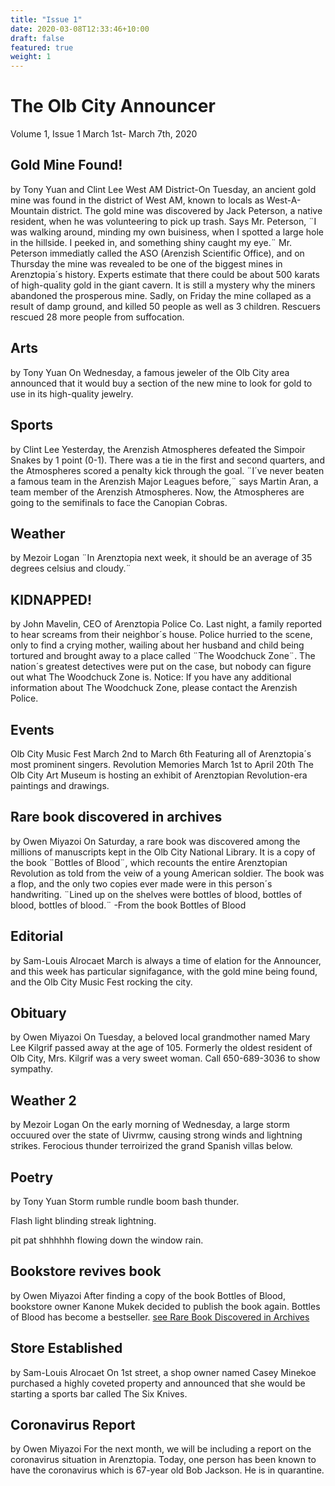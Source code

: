 ```yaml
---
title: "Issue 1"
date: 2020-03-08T12:33:46+10:00
draft: false
featured: true
weight: 1
---
```


# The Olb City Announcer
Volume 1, Issue 1
March 1st- March 7th, 2020
## Gold Mine Found!
by Tony Yuan and Clint Lee
West AM District-On Tuesday, an ancient gold mine was found in the district of West AM, known to locals as West-A-Mountain district. The gold mine was discovered by Jack Peterson, a native resident, when he was volunteering to pick up trash. Says Mr. Peterson, ¨I was walking around, minding my own buisiness, when I spotted a large hole in the hillside. I peeked in, and something shiny caught my eye.¨ Mr. Peterson immediatly called the ASO (Arenzish Scientific Office), and on Thursday the mine was revealed to be one of the biggest mines in Arenztopia´s history. Experts estimate that there could be about 500 karats of high-quality gold in the giant cavern. It is still a mystery why the miners abandoned the prosperous mine. Sadly, on Friday the mine collaped as a result of damp ground, and killed 50 people as well as 3 children. Rescuers rescued 28 more people from suffocation.
## Arts
by Tony Yuan
On Wednesday, a famous jeweler of the Olb City area announced that it would buy a section of the new mine to look for gold to use in its high-quality jewelry.
## Sports
by Clint Lee 
Yesterday, the Arenzish Atmospheres defeated the Simpoir Snakes by 1 point (0-1). There was a tie in the first and second quarters, and the Atmospheres scored a penalty kick through the goal. ¨I´ve never beaten a famous team in the Arenzish Major Leagues before,¨ says Martin Aran, a team member of the Arenzish Atmospheres. Now, the Atmospheres are going to the semifinals to face the Canopian Cobras.
## Weather
by Mezoir Logan 
¨In Arenztopia next week, it should be an average of 35 degrees celsius and cloudy.¨
## KIDNAPPED!
by John Mavelin, CEO of Arenztopia Police Co.
Last night, a family reported to hear screams from their neighbor´s house. Police hurried to the scene, only to find a crying mother, wailing about her husband and child being tortured and brought away to a place called ¨The Woodchuck Zone¨. The nation´s greatest detectives were put on the case, but nobody can figure out what The Woodchuck Zone is.
Notice: If you have any additional information about The Woodchuck Zone, please contact the Arenzish Police.
## Events
Olb City Music Fest
March 2nd to March 6th
Featuring all of Arenztopia´s most prominent singers.
Revolution Memories
March 1st to April 20th
The Olb City Art Museum is hosting an exhibit of Arenztopian Revolution-era paintings and drawings.
## Rare book discovered in archives
by Owen Miyazoi
On Saturday, a rare book was discovered among the millions of manuscripts kept in the Olb City National Library. It is a copy of the book ¨Bottles of Blood¨, which recounts the entire Arenztopian Revolution as told from the veiw of a young American soldier. The book was a flop, and the only two copies ever made were in this person´s handwriting. ¨Lined up on the shelves were bottles of blood, bottles of blood, bottles of blood.¨
-From the book Bottles of Blood
## Editorial
by Sam-Louis Alrocaet
March is always a time of elation for the Announcer, and this week has particular signifagance, with the gold mine being found, and the Olb City Music Fest rocking the city.
## Obituary
by Owen Miyazoi
On Tuesday, a beloved local grandmother named Mary Lee Kilgrif passed away at the age of 105. Formerly the oldest resident of Olb City, Mrs. Kilgrif was a very sweet woman. Call 650-689-3036 to show sympathy.
## Weather 2
by Mezoir Logan
On the early morning of Wednesday, a large storm occuured over the state of Uivrmw, causing strong winds and lightning strikes. Ferocious thunder terroirized the grand Spanish villas below.
## Poetry 
by Tony Yuan 
Storm
rumble
rundle
boom 
bash 
thunder.

Flash 
light 
blinding
streak
lightning.

pit pat
shhhhhh
flowing down
the window
rain.
## Bookstore revives book
by Owen Miyazoi
After finding a copy of the book Bottles of Blood, bookstore owner Kanone Mukek decided to publish the book again. Bottles of Blood has become a bestseller. [see Rare Book Discovered in Archives](#rare-book-discovered-in-archives)
## Store Established
by Sam-Louis Alrocaet
On 1st street, a shop owner named Casey Minekoe purchased a highly coveted property and announced that she would be starting a sports bar called The Six Knives.
## Coronavirus Report
by Owen Miyazoi
For the next month, we will be including a report on the coronavirus situation in Arenztopia. Today, one person has been known to have the coronavirus which is 67-year old Bob Jackson. He is in quarantine.
                     
